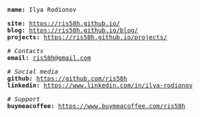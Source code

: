 <pre>
<b>name:</b> Ilya Rodionov

<b>site:</b> <a href="https://ris58h.github.io/">https://ris58h.github.io/</a>
<b>blog:</b> <a href="https://ris58h.github.io/blog/">https://ris58h.github.io/blog/</a>
<b>projects:</b> <a href="https://ris58h.github.io/projects/">https://ris58h.github.io/projects/</a>

<i># Contacts</i>
<b>email:</b> <a href="mailto:ris58h@gmail.com">ris58h@gmail.com</a>

<i># Social media</i>  
<b>github:</b> <a href="https://github.com/ris58h">https://github.com/ris58h</a>
<b>linkedin:</b> <a href="https://www.linkedin.com/in/ilya-rodionov">https://www.linkedin.com/in/ilya-rodionov</a>

<i># Support</i>
<b>buymeacoffee:</b> <a href="https://www.buymeacoffee.com/ris58h">https://www.buymeacoffee.com/ris58h</a>
</pre>
